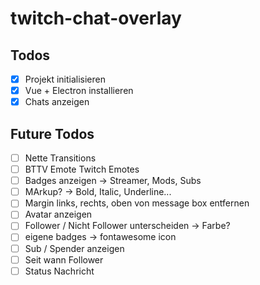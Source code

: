 # twitch-chat-overlay

## Todos
- [x] Projekt initialisieren
- [x] Vue + Electron installieren
- [x] Chats anzeigen

## Future Todos
- [ ] Nette Transitions
- [ ] BTTV Emote Twitch Emotes
- [ ] Badges anzeigen -> Streamer, Mods, Subs
- [ ] MArkup? -> Bold, Italic, Underline...
- [ ] Margin links, rechts, oben von message box entfernen
- [ ] Avatar anzeigen
- [ ] Follower / Nicht Follower unterscheiden -> Farbe?
- [ ] eigene badges -> fontawesome icon
- [ ] Sub / Spender anzeigen
- [ ] Seit wann Follower
- [ ] Status Nachricht